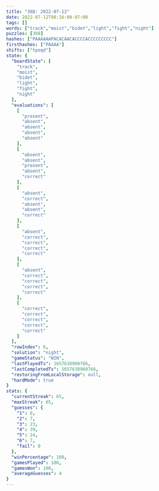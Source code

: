```yaml
---
title: "388: 2022-07-12"
date: 2022-07-12T08:16:00-07:00
tags: []
words: ["track","moist","bidet","light","fight","night"]
puzzles: [388]
hashes: ["PAAAAAAPACACAACACCCCACCCCCCCCC"]
firsthashes: ["PAAAA"]
shifts: ["tpoqd"]
state: {
  "boardState": [
    "track",
    "moist",
    "bidet",
    "light",
    "fight",
    "night"
  ],
  "evaluations": [
    [
      "present",
      "absent",
      "absent",
      "absent",
      "absent"
    ],
    [
      "absent",
      "absent",
      "present",
      "absent",
      "correct"
    ],
    [
      "absent",
      "correct",
      "absent",
      "absent",
      "correct"
    ],
    [
      "absent",
      "correct",
      "correct",
      "correct",
      "correct"
    ],
    [
      "absent",
      "correct",
      "correct",
      "correct",
      "correct"
    ],
    [
      "correct",
      "correct",
      "correct",
      "correct",
      "correct"
    ]
  ],
  "rowIndex": 6,
  "solution": "night",
  "gameStatus": "WIN",
  "lastPlayedTs": 1657638960766,
  "lastCompletedTs": 1657638960766,
  "restoringFromLocalStorage": null,
  "hardMode": true
}
stats: {
  "currentStreak": 65,
  "maxStreak": 65,
  "guesses": {
    "1": 0,
    "2": 7,
    "3": 23,
    "4": 39,
    "5": 24,
    "6": 7,
    "fail": 0
  },
  "winPercentage": 100,
  "gamesPlayed": 100,
  "gamesWon": 100,
  "averageGuesses": 4
}
---
```


<!-- more -->
